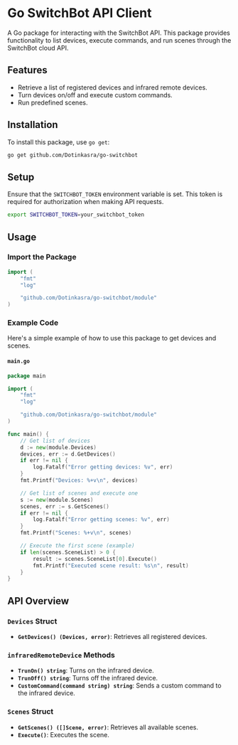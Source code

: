 
# Go SwitchBot API Client

A Go package for interacting with the SwitchBot API. This package provides functionality to list devices, execute commands, and run scenes through the SwitchBot cloud API.

## Features
- Retrieve a list of registered devices and infrared remote devices.
- Turn devices on/off and execute custom commands.
- Run predefined scenes.

## Installation
To install this package, use `go get`:

```bash
go get github.com/Dotinkasra/go-switchbot
```

## Setup
Ensure that the `SWITCHBOT_TOKEN` environment variable is set. This token is required for authorization when making API requests.

```bash
export SWITCHBOT_TOKEN=your_switchbot_token
```

## Usage
### Import the Package
```go
import (
    "fmt"
    "log"

    "github.com/Dotinkasra/go-switchbot/module"
)
```

### Example Code
Here's a simple example of how to use this package to get devices and scenes.

#### `main.go`
```go
package main

import (
    "fmt"
    "log"

    "github.com/Dotinkasra/go-switchbot/module"
)

func main() {
    // Get list of devices
    d := new(module.Devices)
    devices, err := d.GetDevices()
    if err != nil {
        log.Fatalf("Error getting devices: %v", err)
    }
    fmt.Printf("Devices: %+v\n", devices)

    // Get list of scenes and execute one
    s := new(module.Scenes)
    scenes, err := s.GetScenes()
    if err != nil {
        log.Fatalf("Error getting scenes: %v", err)
    }
    fmt.Printf("Scenes: %+v\n", scenes)

    // Execute the first scene (example)
    if len(scenes.SceneList) > 0 {
        result := scenes.SceneList[0].Execute()
        fmt.Printf("Executed scene result: %s\n", result)
    }
}
```

## API Overview
### `Devices` Struct
- **`GetDevices() (Devices, error)`**: Retrieves all registered devices.

### `infraredRemoteDevice` Methods
- **`TrunOn() string`**: Turns on the infrared device.
- **`TrunOff() string`**: Turns off the infrared device.
- **`CustomCommand(command string) string`**: Sends a custom command to the infrared device.

### `Scenes` Struct
- **`GetScenes() ([]Scene, error)`**: Retrieves all available scenes.
- **`Execute()`**: Executes the scene.
